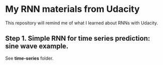 # My RNN materials from Udacity 

This repository will remind me of what I learned about RNNs with Udacity.

## Step 1. Simple RNN for time series prediction: sine wave example.

See **time-series** folder.

